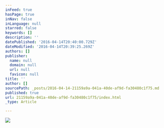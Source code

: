 ```yaml
---
inFeed: true
hasPage: true
inNav: false
inLanguage: null
starred: false
keywords: []
description: ''
datePublished: '2016-04-14T20:40:00.729Z'
dateModified: '2016-04-14T20:39:25.269Z'
authors: []
publisher:
  name: null
  domain: null
  url: null
  favicon: null
title: ''
author: []
sourcePath: _posts/2016-04-14-21159a9a-041a-40de-af9d-fa30480c1f75.md
published: true
url: 21159a9a-041a-40de-af9d-fa30480c1f75/index.html
_type: Article

---
```

![](https://the-grid-user-content.s3-us-west-2.amazonaws.com/2c8889a7-5b21-4800-98ac-daf8b8950689.png)